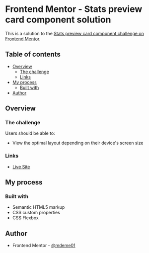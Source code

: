 # Frontend Mentor - Stats preview card component solution

This is a solution to the [Stats preview card component challenge on Frontend Mentor](https://www.frontendmentor.io/challenges/stats-preview-card-component-8JqbgoU62).

## Table of contents

- [Overview](#overview)
  - [The challenge](#the-challenge)
  - [Links](#links)
- [My process](#my-process)
  - [Built with](#built-with)
- [Author](#author)

## Overview

### The challenge

Users should be able to:

- View the optimal layout depending on their device's screen size

### Links

- [Live Site](https://mdeme01.github.io/stats-preview-card-component/)

## My process

### Built with

- Semantic HTML5 markup
- CSS custom properties
- CSS Flexbox

## Author

- Frontend Mentor - [@mdeme01](https://www.frontendmentor.io/profile/mdeme01)
